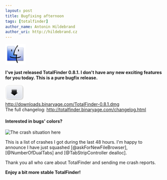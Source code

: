 ```yaml
---
layout: post
title: Bugfixing afternoon
tags: [totalfinder]
author_name: Antonin Hildebrand
author_uri: http://hildebrand.cz
---
```


<img src="/shared/img/icons/totalfinder-64.png" class="intro-icon"/>

**I've just released TotalFinder 0.8.1. I don't have any new exciting features for you today. This is a pure bugfix release.**

<div class="blog-download">
    <a class="download-link" href="http://downloads.binaryage.com/TotalFinder-0.8.1.dmg"><img src="/shared/img/small-download-button.png"/><div>http://downloads.binaryage.com/TotalFinder-0.8.1.dmg</div></a>
    <div class="download-note">The full changelog: <a href="http://totalfinder.binaryage.com/changelog.html">http://totalfinder.binaryage.com/changelog.html</a></div>
</div>

#### Interested in bugs' colors?

<img class="blog-image-full-border" src="/images/totalfinder-bugs-in-08.png" title="The crash situation here">

This is a list of crashes I got during the last 48 hours. I'm happy to announce I have just squashed [@askForNewFileBrowser], [@NumberOfDualTabs] and [@TabStripController dealloc].

Thank you all who care about TotalFinder and sending me crash reports. 

**Enjoy a bit more stable TotalFinder!**